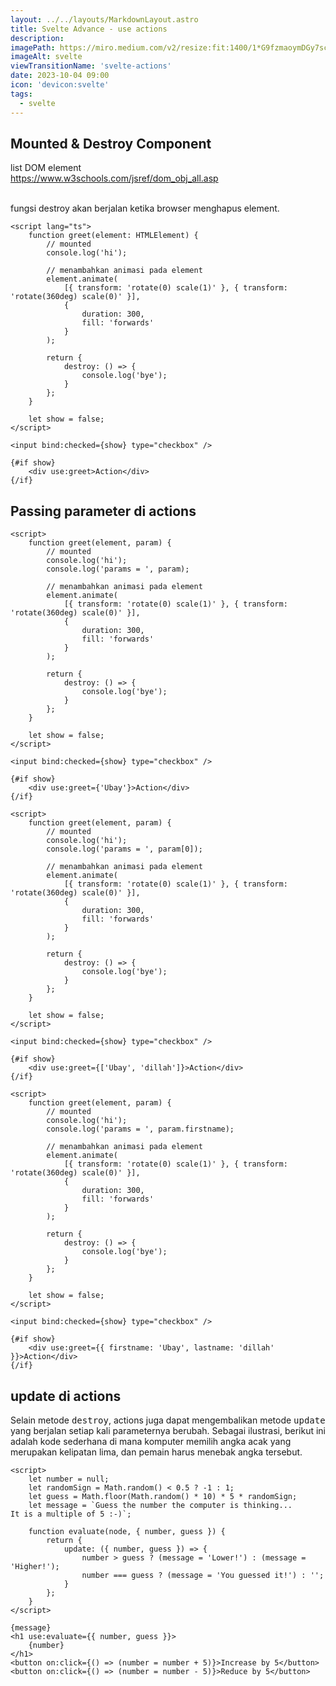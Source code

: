 ```yaml
---
layout: ../../layouts/MarkdownLayout.astro
title: Svelte Advance - use actions
description:
imagePath: https://miro.medium.com/v2/resize:fit:1400/1*G9fzmaoymDGy7scbkgpC7A.png
imageAlt: svelte
viewTransitionName: 'svelte-actions'
date: 2023-10-04 09:00
icon: 'devicon:svelte'
tags:
  - svelte
---
```


## Mounted & Destroy Component

list DOM element <br />
https://www.w3schools.com/jsref/dom_obj_all.asp <br /><br />

fungsi destroy akan berjalan ketika browser menghapus element.

```svelte
<script lang="ts">
	function greet(element: HTMLElement) {
		// mounted
		console.log('hi');

		// menambahkan animasi pada element
		element.animate(
			[{ transform: 'rotate(0) scale(1)' }, { transform: 'rotate(360deg) scale(0)' }],
			{
				duration: 300,
				fill: 'forwards'
			}
		);

		return {
			destroy: () => {
				console.log('bye');
			}
		};
	}

	let show = false;
</script>

<input bind:checked={show} type="checkbox" />

{#if show}
	<div use:greet>Action</div>
{/if}
```

## Passing parameter di actions

```svelte title="use:actions dengan 1 parameter"
<script>
	function greet(element, param) {
		// mounted
		console.log('hi');
		console.log('params = ', param);

		// menambahkan animasi pada element
		element.animate(
			[{ transform: 'rotate(0) scale(1)' }, { transform: 'rotate(360deg) scale(0)' }],
			{
				duration: 300,
				fill: 'forwards'
			}
		);

		return {
			destroy: () => {
				console.log('bye');
			}
		};
	}

	let show = false;
</script>

<input bind:checked={show} type="checkbox" />

{#if show}
	<div use:greet={'Ubay'}>Action</div>
{/if}
```

```svelte title="use:actions dengan multiple parameter"
<script>
	function greet(element, param) {
		// mounted
		console.log('hi');
		console.log('params = ', param[0]);

		// menambahkan animasi pada element
		element.animate(
			[{ transform: 'rotate(0) scale(1)' }, { transform: 'rotate(360deg) scale(0)' }],
			{
				duration: 300,
				fill: 'forwards'
			}
		);

		return {
			destroy: () => {
				console.log('bye');
			}
		};
	}

	let show = false;
</script>

<input bind:checked={show} type="checkbox" />

{#if show}
	<div use:greet={['Ubay', 'dillah']}>Action</div>
{/if}
```

```svelte title="use:actions dengan parameter object"
<script>
	function greet(element, param) {
		// mounted
		console.log('hi');
		console.log('params = ', param.firstname);

		// menambahkan animasi pada element
		element.animate(
			[{ transform: 'rotate(0) scale(1)' }, { transform: 'rotate(360deg) scale(0)' }],
			{
				duration: 300,
				fill: 'forwards'
			}
		);

		return {
			destroy: () => {
				console.log('bye');
			}
		};
	}

	let show = false;
</script>

<input bind:checked={show} type="checkbox" />

{#if show}
	<div use:greet={{ firstname: 'Ubay', lastname: 'dillah' }}>Action</div>
{/if}
```

## update di actions

Selain metode <kbd>destroy</kbd>, actions juga dapat mengembalikan metode <kbd>update</kbd> yang berjalan setiap kali parameternya berubah. Sebagai ilustrasi, berikut ini adalah kode sederhana di mana komputer memilih angka acak yang merupakan kelipatan lima, dan pemain harus menebak angka tersebut.

```svelte title="update"
<script>
	let number = null;
	let randomSign = Math.random() < 0.5 ? -1 : 1;
	let guess = Math.floor(Math.random() * 10) * 5 * randomSign;
	let message = `Guess the number the computer is thinking...
It is a multiple of 5 :-)`;

	function evaluate(node, { number, guess }) {
		return {
			update: ({ number, guess }) => {
				number > guess ? (message = 'Lower!') : (message = 'Higher!');
				number === guess ? (message = 'You guessed it!') : '';
			}
		};
	}
</script>

{message}
<h1 use:evaluate={{ number, guess }}>
	{number}
</h1>
<button on:click={() => (number = number + 5)}>Increase by 5</button>
<button on:click={() => (number = number - 5)}>Reduce by 5</button>
```
